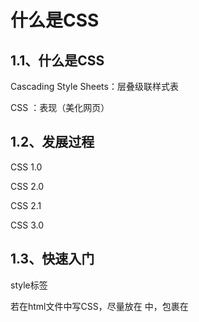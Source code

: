 # 什么是CSS

## 1.1、什么是CSS 

Cascading Style Sheets：层叠级联样式表

CSS ：表现（美化网页）



## 1.2、发展过程

CSS 1.0

CSS 2.0

CSS 2.1

CSS 3.0





## 1.3、快速入门

style标签

若在html文件中写CSS，尽量放在 <head> 中，包裹在 <style>标签中。



外部引用：

```html
<link rel="stylesheet" href="css/style.css">
```

把所有的css样式放在style.css文件中。



## 1.4、四种导入方式

- ```html
    <h2 style="color: blue">行内样式</h2>
    ```

- ```html
    <style>
        h2 {
            color: blueviolet;
        }
    </style>
    ```

- ```html
    <link rel="stylesheet" href="css/style.css">
    ```

    ```html
    <style>
        @import url("css/style.css");
    </style>
    ```





# 选择器

> 选择页面上的某一个或者某一类元素



## 2.1 基本选择器

**一、标签选择器**

会将所有的标签都格式化







**二、类选择器**

指定具体的class，使所有的 特定class 统一样式。

```html
<h2>h2 - 1 </h2>
<h2 class="kicc">h2 - 2 </h2>
```



==用 . 开头==

```css
.kicc {
    color: brown;
}
```

且类选择器的优先级要高于标签选择器。





**三、ID选择器**

id跟class类似。但是全局唯一。

优先级最高。





## 2.2 层次选择器

一、后代选择器

```html
body p {
    background: #0f4c3e;
}
```



二、儿子选择器

```
body>p {
    background: #0f4c3e;
}
```



三、相邻兄弟选择器 (只有一个，下面那个)

```
.active + p {
    background: #0f4c3e;
}
```



四、通用兄弟选择器 （向下的所有指定元素）

```html
.active~p {
    background: #0f4c3e;
}
```



**==四种层次选择器可以组合使用==**

```html
#hello~li p{
    background: chocolate;
}
```







## 2.3 结构伪类选择器



```html

/*ul下的第一个li */

ul li:first-child {
    background: darkolivegreen;
}

/*p标签的父类下的第一个元素，如果这个元素不是p，不生效；*/
p:nth-child(1) {
background: darkolivegreen;
}

/*p标签的父类下的第一type为p的元素，*/
p:nth-of-type(2) {
background: darkolivegreen;
}
```





## 2.4 属性选择器

有这样的几个标签：

![image-20200708141114912](CSS.assets/image-20200708141114912.png)

选择a标签并且有属性id，且属性为first的：

![image-20200708141129127](CSS.assets/image-20200708141129127.png)



选择a标签并且有属性class，且属性为"links first"

![image-20200708141231983](CSS.assets/image-20200708141231983.png)

选择a标签并且有属性class，且属性==包含=="item"

![image-20200708141410186](CSS.assets/image-20200708141410186.png)



正则匹配：以https开头

![image-20200708141558918](CSS.assets/image-20200708141558918.png)



正则匹配：以com结尾

![image-20200708141659170](CSS.assets/image-20200708141659170.png)



